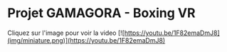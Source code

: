 # Projet GAMAGORA - Boxing VR

Cliquez sur l'image pour voir la video
[![https://youtu.be/1F82emaDmJ8](img/miniature.png)](https://youtu.be/1F82emaDmJ8)
